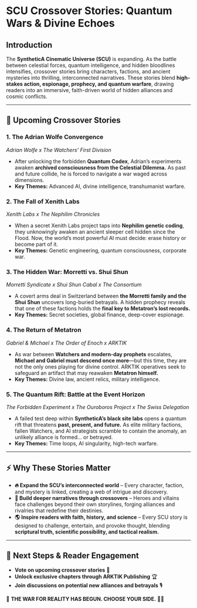 # **SCU Crossover Stories: Quantum Wars & Divine Echoes**

## **Introduction**

The **SyntheticA Cinematic Universe (SCU)** is expanding. As the battle between celestial forces, quantum intelligence, and hidden bloodlines intensifies, crossover stories bring characters, factions, and ancient mysteries into thrilling, interconnected narratives. These stories blend **high-stakes action, espionage, prophecy, and quantum warfare**, drawing readers into an immersive, faith-driven world of hidden alliances and cosmic conflicts.

---

## **🚀 Upcoming Crossover Stories**

### **1. The Adrian Wolfe Convergence**
*Adrian Wolfe x The Watchers’ First Division*
- After unlocking the forbidden **Quantum Codex**, Adrian’s experiments awaken **archived consciousness from the Celestial Dilemma.** As past and future collide, he is forced to navigate a war waged across dimensions.
- **Key Themes:** Advanced AI, divine intelligence, transhumanist warfare.

### **2. The Fall of Xenith Labs**
*Xenith Labs x The Nephilim Chronicles*
- When a secret Xenith Labs project taps into **Nephilim genetic coding**, they unknowingly awaken an ancient sleeper cell hidden since the Flood. Now, the world’s most powerful AI must decide: erase history or become part of it.
- **Key Themes:** Genetic engineering, quantum consciousness, corporate war.

### **3. The Hidden War: Morretti vs. Shui Shun**
*Morretti Syndicate x Shui Shun Cabal x The Consortium*
- A covert arms deal in Switzerland between **the Morretti family and the Shui Shun** uncovers long-buried betrayals. A hidden prophecy reveals that one of these factions holds the **final key to Metatron’s lost records.**
- **Key Themes:** Secret societies, global finance, deep-cover espionage.

### **4. The Return of Metatron**
*Gabriel & Michael x The Order of Enoch x ARKTIK*
- As war between **Watchers and modern-day prophets** escalates, **Michael and Gabriel must descend once more**—but this time, they are not the only ones playing for divine control. ARKTIK operatives seek to safeguard an artifact that may reawaken **Metatron himself.**
- **Key Themes:** Divine law, ancient relics, military intelligence.

### **5. The Quantum Rift: Battle at the Event Horizon**
*The Forbidden Experiment x The Ouroboros Project x The Swiss Delegation*
- A failed test deep within **SyntheticA’s black site labs** opens a quantum rift that threatens **past, present, and future.** As elite military factions, fallen Watchers, and AI strategists scramble to contain the anomaly, an unlikely alliance is formed… or betrayed.
- **Key Themes:** Time loops, AI singularity, high-tech warfare.

---

## **⚡ Why These Stories Matter**

- **🔥 Expand the SCU’s interconnected world** – Every character, faction, and mystery is linked, creating a web of intrigue and discovery.
- **📖 Build deeper narratives through crossovers** – Heroes and villains face challenges beyond their own storylines, forging alliances and rivalries that redefine their destinies.
- **🌎 Inspire readers with faith, history, and science** – Every SCU story is designed to challenge, entertain, and provoke thought, blending **scriptural truth, scientific possibility, and tactical realism.**

---

## **🚀 Next Steps & Reader Engagement**
- **Vote on upcoming crossover stories** 📜
- **Unlock exclusive chapters through ARKTIK Publishing** 🏆
- **Join discussions on potential new alliances and betrayals** 🎙️

👑 **THE WAR FOR REALITY HAS BEGUN. CHOOSE YOUR SIDE.** 🔱🔥
